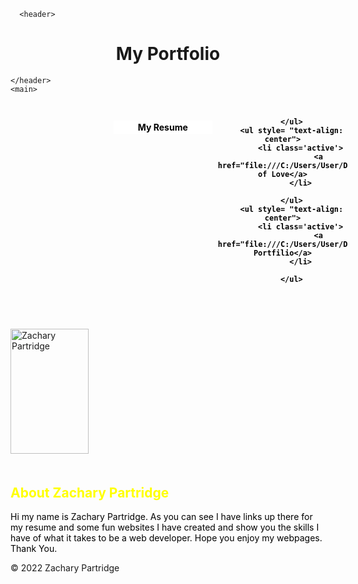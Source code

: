 <!doctype html>
<html lang="en-us">
<head>
    <meta name="viewport" content="width=device-width, initial-scale=1" />
    <meta http-equiv="content-type" content="text/html" charset="UTF-8" />
    <title>Zachary Partridge - ePortfolio</title>
    <style>
	body{
		background-image: url("https://upload.wikimedia.org/wikipedia/commons/6/63/Mosquito_Island%2C_BVI.JPG");
	}
	</style>
</head>

   <body>

      <header> 
<h1 align="center">My Portfolio</h1>

    </header>
    <main>
<nav>
		<ul style= "text-align: center">
			<li class='active'>
					<a href="https://1drv.ms/b/c/f8537511e9752f66/EV0AWIvhTyZCpgDhcctP8ZIBaKCMyfdL2-tPESr5bPe9WA?e=o9YziD">My Resume</a>
			</li>
				
		</ul>
		<ul style= "text-align: center">
			<li class='active'>
					<a href="file:///C:/Users/User/Documents/Bakery.html">Bites of Love</a>
			</li>
				
		</ul>
		<ul style= "text-align: center">
			<li class='active'>
					<a href="file:///C:/Users/User/Documents/newp.html">My Portfilio</a>
			</li>
				
		</ul>
</nav>
<style>
		nav {
			color: #000000;
			padding: 10px;
			width: 80%;
			margin-left: 25%;
			font-weight: bold;
		}
		nav ul {
			list-style: none;
		}
		nav ul li {
			float: left;
			padding: 5px;
		}
		nav ul li a:link, nav ul li a:visited{
			display: block;
			width: 150px;
			margin-right: 4px;
			color: #000000;
			padding: 2px 4px 2px 4px;
			background-color: #ffffff;
			text-decoration: none;
		}
		nav ul il a:hover{
			color: #ffffff;
			background-color: #9b30ff;
		}
	</style>
<br>
<br>
<p>
<img src="D:\Program Files\Notepad++\Images.html\Zach.jpg" alt="Zachary Partridge" height="200px" Width="125px">
</p>
<h2 style="color: #FFFF00; margin-top: 50px; ">About Zachary Partridge</h2>
<p style="color: #000000;">Hi my name is Zachary Partridge. As you can see I have links up there for my resume and some fun websites I have created and show you the skills I have of what it takes to be a web developer. Hope you enjoy my webpages. Thank You.</p>
    <footer>
     <p>&#169; 2022 Zachary Partridge</p>
    </footer>
    </body>
</html>
